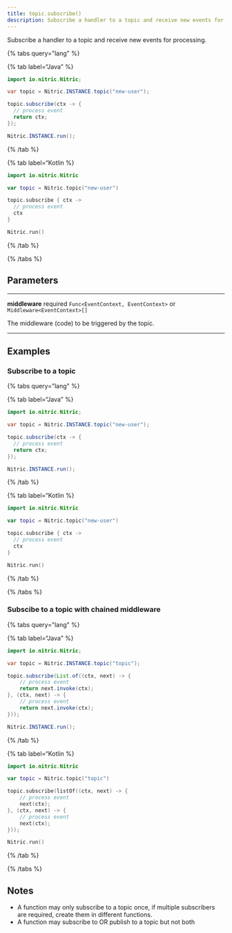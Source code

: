 ```yaml
---
title: topic.subscribe()
description: Subscribe a handler to a topic and receive new events for processing.
---
```


Subscribe a handler to a topic and receive new events for processing.

{% tabs query="lang" %}

{% tab label=“Java” %}

```java
import io.nitric.Nitric;

var topic = Nitric.INSTANCE.topic("new-user");

topic.subscribe(ctx -> {
  // process event
  return ctx;
});

Nitric.INSTANCE.run();
```

{% /tab %}

{% tab label=“Kotlin %}

```kotlin
import io.nitric.Nitric

var topic = Nitric.topic("new-user")

topic.subscribe { ctx ->
  // process event
  ctx
}

Nitric.run()
```

{% /tab %}

{% /tabs %}

## Parameters

---

**middleware** required `Func<EventContext, EventContext>` or `Middleware<EventContext>[]`

The middleware (code) to be triggered by the topic.

---

## Examples

### Subscribe to a topic

{% tabs query="lang" %}

{% tab label=“Java” %}

```java
import io.nitric.Nitric;

var topic = Nitric.INSTANCE.topic("new-user");

topic.subscribe(ctx -> {
  // process event
  return ctx;
});

Nitric.INSTANCE.run();
```

{% /tab %}

{% tab label=“Kotlin %}

```kotlin
import io.nitric.Nitric

var topic = Nitric.topic("new-user")

topic.subscribe { ctx ->
  // process event
  ctx
}

Nitric.run()
```

{% /tab %}

{% /tabs %}

### Subscibe to a topic with chained middleware

{% tabs query="lang" %}

{% tab label=“Java” %}

```java
import io.nitric.Nitric;

var topic = Nitric.INSTANCE.topic("topic");

topic.subscribe(List.of((ctx, next) -> {
    // process event
    return next.invoke(ctx);
}, (ctx, next) -> {
    // process event
    return next.invoke(ctx);
}));

Nitric.INSTANCE.run();
```

{% /tab %}

{% tab label=“Kotlin %}

```kotlin
import io.nitric.Nitric

var topic = Nitric.topic("topic")

topic.subscribe(listOf((ctx, next) -> {
    // process event
    next(ctx);
}, (ctx, next) -> {
    // process event
    next(ctx);
}));

Nitric.run()
```

{% /tab %}

{% /tabs %}

## Notes

- A function may only subscribe to a topic once, if multiple subscribers are required, create them in different functions.
- A function may subscribe to OR publish to a topic but not both
